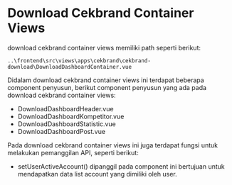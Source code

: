 # Download Cekbrand Container Views

download cekbrand container views memiliki path seperti berikut:

```
..\frontend\src\views\apps\cekbrand\cekbrand-download\DownloadDashboardContainer.vue
```

Didalam download cekbrand container views ini terdapat beberapa component penyusun, berikut component penyusun yang ada pada download cekbrand container views:
- DownloadDashboardHeader.vue
- DownloadDashboardKompetitor.vue
- DownloadDashboardStatistic.vue
- DownloadDashboardPost.vue

Pada download cekbrand container views  ini juga terdapat fungsi untuk melakukan pemanggilan API, seperti berikut:
- setUserActiveAccount() dipanggil pada component ini bertujuan untuk mendapatkan data list account yang dimiliki oleh user.
